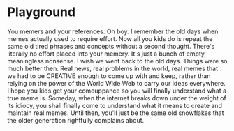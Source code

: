 # Playground
You memers and your references. Oh boy.
I remember the old days when memes actually used to require effort. Now all you kids do is repeat the same old tired phrases and concepts without a second thought. There's literally no effort placed into your memery. It's just a bunch of empty, meaningless nonsense.
I wish we went back to the old days. Things were so much better then. Real news, real problems in the world, real memes that we had to be CREATIVE enough to come up with and keep, rather than relying on the power of the World Wide Web to carry our ideas everywhere.
I hope you kids get your comeuppance so you will finally understand what a true meme is.
Someday, when the internet breaks down under the weight of its idiocy, you shall finally come to understand what it means to create and maintain real memes. Until then, you'll just be the same old snowflakes that the older generation rightfully complains about.

